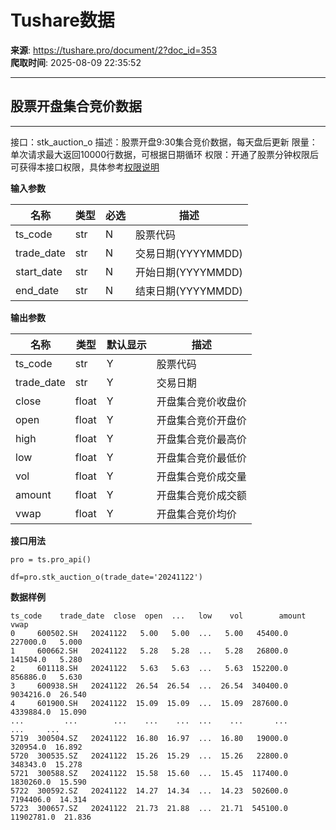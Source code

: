 # Tushare数据

**来源**: https://tushare.pro/document/2?doc_id=353  
**爬取时间**: 2025-08-09 22:35:52

---

## 股票开盘集合竞价数据

---

接口：stk\_auction\_o
描述：股票开盘9:30集合竞价数据，每天盘后更新
限量：单次请求最大返回10000行数据，可根据日期循环
权限：开通了股票分钟权限后可获得本接口权限，具体参考[权限说明](https://tushare.pro/document/1?doc_id=290)

**输入参数**

| 名称 | 类型 | 必选 | 描述 |
| --- | --- | --- | --- |
| ts\_code | str | N | 股票代码 |
| trade\_date | str | N | 交易日期(YYYYMMDD) |
| start\_date | str | N | 开始日期(YYYYMMDD) |
| end\_date | str | N | 结束日期(YYYYMMDD) |

**输出参数**

| 名称 | 类型 | 默认显示 | 描述 |
| --- | --- | --- | --- |
| ts\_code | str | Y | 股票代码 |
| trade\_date | str | Y | 交易日期 |
| close | float | Y | 开盘集合竞价收盘价 |
| open | float | Y | 开盘集合竞价开盘价 |
| high | float | Y | 开盘集合竞价最高价 |
| low | float | Y | 开盘集合竞价最低价 |
| vol | float | Y | 开盘集合竞价成交量 |
| amount | float | Y | 开盘集合竞价成交额 |
| vwap | float | Y | 开盘集合竞价均价 |

**接口用法**

```
pro = ts.pro_api()

df=pro.stk_auction_o(trade_date='20241122')
```

**数据样例**

```
ts_code    trade_date  close  open  ...   low    vol        amount     vwap
0     600502.SH   20241122   5.00   5.00  ...   5.00   45400.0    227000.0   5.000
1     600662.SH   20241122   5.28   5.28  ...   5.28   26800.0    141504.0   5.280
2     601118.SH   20241122   5.63   5.63  ...   5.63  152200.0    856886.0   5.630
3     600938.SH   20241122  26.54  26.54  ...  26.54  340400.0   9034216.0  26.540
4     601900.SH   20241122  15.09  15.09  ...  15.09  287600.0   4339884.0  15.090
...         ...        ...    ...    ...  ...    ...       ...         ...     ...
5719  300504.SZ   20241122  16.80  16.97  ...  16.80   19000.0    320954.0  16.892
5720  300535.SZ   20241122  15.26  15.29  ...  15.26   22800.0    348343.0  15.278
5721  300588.SZ   20241122  15.58  15.60  ...  15.45  117400.0   1830260.0  15.590
5722  300592.SZ   20241122  14.27  14.34  ...  14.23  502600.0   7194406.0  14.314
5723  300657.SZ   20241122  21.73  21.88  ...  21.71  545100.0  11902781.0  21.836
```
